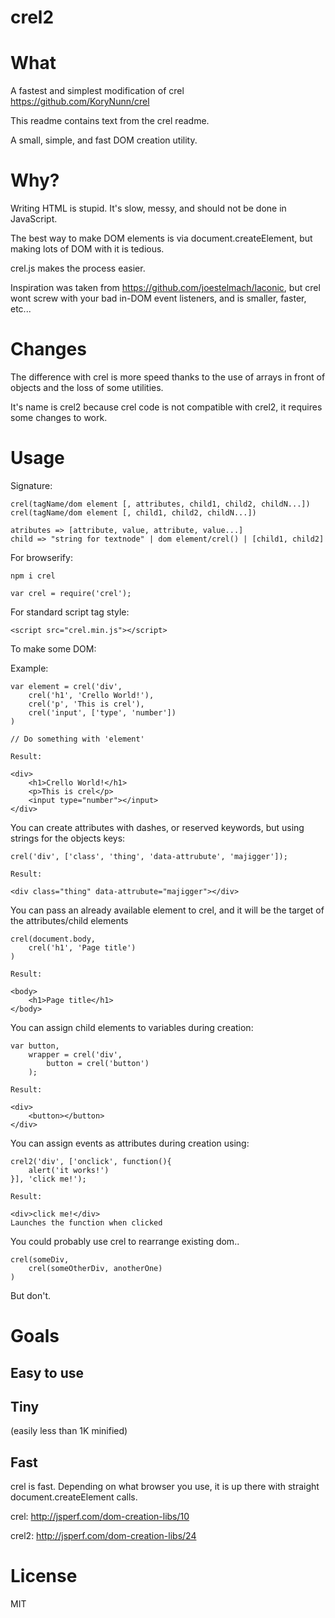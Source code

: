 crel2
====

# What #

A fastest and simplest modification of crel https://github.com/KoryNunn/crel

This readme contains text from the crel readme.

A small, simple, and fast DOM creation utility.

# Why? #

Writing HTML is stupid. It's slow, messy, and should not be done in JavaScript.

The best way to make DOM elements is via document.createElement, but making lots of DOM with it is tedious.

crel.js makes the process easier.

Inspiration was taken from https://github.com/joestelmach/laconic, but crel wont screw with your bad in-DOM event listeners, and is smaller, faster, etc...

# Changes #

The difference with crel is more speed thanks to the use of arrays in front of objects and the loss of some utilities.

It's name is crel2 because crel code is not compatible with crel2, it requires some changes to work.

# Usage #

Signature:

    crel(tagName/dom element [, attributes, child1, child2, childN...])
    crel(tagName/dom element [, child1, child2, childN...])
	
	atributes => [attribute, value, attribute, value...]
	child => "string for textnode" | dom element/crel() | [child1, child2]

For browserify:

    npm i crel
    
    var crel = require('crel');
    
For standard script tag style:

    <script src="crel.min.js"></script>

To make some DOM:

Example:

    var element = crel('div', 
        crel('h1', 'Crello World!'),
        crel('p', 'This is crel'),
        crel('input', ['type', 'number'])
    )
    
    // Do something with 'element'
	
	Result:
	
	<div>
		<h1>Crello World!</h1>
		<p>This is crel</p>
		<input type="number"></input>
	</div>
    
You can create attributes with dashes, or reserved keywords, but using strings for the objects keys:

    crel('div', ['class', 'thing', 'data-attrubute', 'majigger']);
	
	Result:
	
	<div class="thing" data-attrubute="majigger"></div>
    
You can pass an already available element to crel, and it will be the target of the attributes/child elements

    crel(document.body, 
        crel('h1', 'Page title')
    )
	
	Result:
	
	<body>
		<h1>Page title</h1>
	</body>
    
You can assign child elements to variables during creation:

    var button,
        wrapper = crel('div',
            button = crel('button')
        );
	
	Result:
	
	<div>
		<button></button>
	</div>
	
You can assign events as attributes during creation using:

    crel2('div', ['onclick', function(){
		alert('it works!')
	}], 'click me!');
	
	Result:
	
	<div>click me!</div>
	Launches the function when clicked

You could probably use crel to rearrange existing dom..

    crel(someDiv,
        crel(someOtherDiv, anotherOne)
    )
    
But don't.
    
# Goals #

## Easy to use ##

## Tiny ##
(easily less than 1K minified)
## Fast ##

crel is fast. Depending on what browser you use, it is up there with straight document.createElement calls.

crel: http://jsperf.com/dom-creation-libs/10

crel2: http://jsperf.com/dom-creation-libs/24

# License #

MIT
